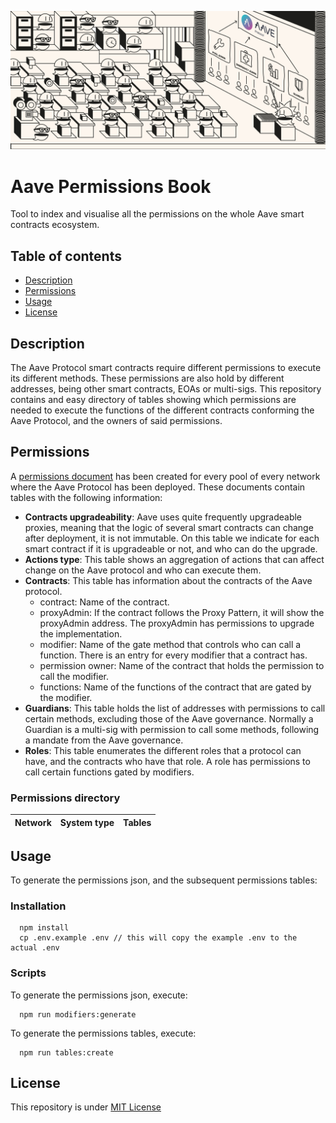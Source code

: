 
![Aave Permissions Book](./permissions_banner.jpg)
# Aave Permissions Book

Tool to index and visualise all the permissions on the whole Aave smart contracts ecosystem.

## Table of contents
- [Description](#Description)
- [Permissions](#Permissions)
- [Usage](#Usage)
- [License](#License)

## Description

The Aave Protocol smart contracts require different permissions to execute its different methods. These permissions are also hold by different addresses, being other smart contracts, EOAs or multi-sigs.
This repository contains and easy directory of tables showing which permissions are needed to execute the functions of the different contracts conforming the Aave Protocol, and the owners of said permissions.


## Permissions

A [permissions document](./out) has been created for every pool of every network where the Aave Protocol has been deployed. 
These documents contain tables with the following information:
- **Contracts upgradeability**: Aave uses quite frequently upgradeable proxies, meaning that the logic of several smart contracts can change after deployment, it is not immutable. On this table we indicate for each smart contract if it is upgradeable or not, and who can do the upgrade.
- **Actions type**: This table shows an aggregation of actions that can affect change on the Aave protocol and who can execute them.
- **Contracts**: This table has information about the contracts of the Aave protocol.
  - contract: Name of the contract.
  - proxyAdmin: If the contract follows the Proxy Pattern, it will show the proxyAdmin address. The proxyAdmin has permissions to upgrade the implementation.
  - modifier: Name of the gate method that controls who can call a function. There is an entry for every modifier that a contract has.
  - permission owner: Name of the contract that holds the permission to call the modifier.
  - functions: Name of the functions of the contract that are gated by the modifier.
- **Guardians**: This table holds the list of addresses with permissions to call certain methods, excluding those of the Aave governance. Normally a Guardian is a multi-sig with permission to call some methods, following a mandate from the Aave governance.  
- **Roles**: This table enumerates the different roles that a protocol can have, and the contracts who have that role. A role has permissions to call certain functions gated by modifiers.

### Permissions directory
| Network |System type |Tables |
|----------|----------|----------|
       
    
## Usage

To generate the permissions json, and the subsequent permissions tables:

### Installation

```
  npm install
  cp .env.example .env // this will copy the example .env to the actual .env
```

### Scripts

To generate the permissions json, execute:
```
  npm run modifiers:generate
```

To generate the permissions tables, execute:
```
  npm run tables:create
```



## License
This repository is under [MIT License](./LICENSE)
